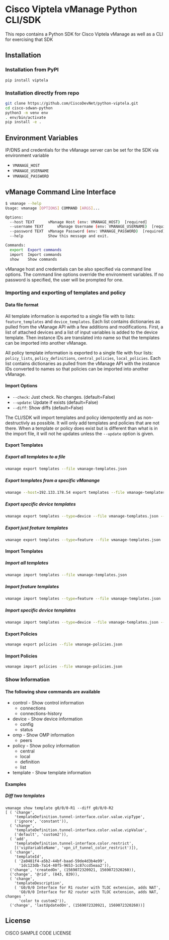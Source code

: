 # Cisco Viptela vManage Python CLI/SDK

This repo contains a Python SDK for Cisco Viptela vManage as well as a CLI for exercising that SDK

## Installation

### Installation from PyPI

```
pip install viptela
```

### Installation directly from repo

```bash
git clone https://github.com/CiscoDevNet/python-viptela.git
cd cisco-sdwan-python
python3 -m venv env
. env/bin/activate
pip install -e .
```

## Environment Variables

IP/DNS and credentials for the vManage server can be set for the SDK via environment variable

* `VMANAGE_HOST`
* `VMANAGE_USERNAME`
* `VMANAGE_PASSWORD`

## vManage Command Line Interface

```bash
$ vmanage --help
Usage: vmanage [OPTIONS] COMMAND [ARGS]...

Options:
  --host TEXT      vManage Host (env: VMANAGE_HOST)  [required]
  --username TEXT      vManage Username (env: VMANAGE_USERNAME)  [required]
  --password TEXT  vManage Password (env: VMANAGE_PASSWORD)  [required]
  --help           Show this message and exit.

Commands:
  export  Export commands
  import  Import commands
  show    Show commands
```

vManage host and credentials can be also specified via command line options.  The
command line options override the environment variables. If no password is specified,
the user will be prompted for one.

### Importing and exporting of templates and policy

#### Data file format

All template information is exported to a single file with to lists: `feature_templates` and `device_templates`.  Each list contains dictionaries as pulled from the vManage API with a few
additions and modifications.  First, a list of attached devices and a list of input variables
is added to the device template.  Then instance IDs are translated into name so that the templates
can be imported into another vManage.

All policy template information is exported to a single file with four lists: `policy_lists`,
`policy_definitions`, `central_policies`, `local_policies`.  Each list contains dictionaries as
pulled from the vManage API with the instance IDs converted to names so that policies can be
imported into another vManage.

#### Import Options

* `--check`: Just check. No changes. (default=False)
* `--update`: Update if exists (default=False)
* `--diff`: Show diffs (default=False)

The CLI/SDK will import templates and policy idempotently and as non-destructivly as possible.
It will only add templates and policies that are not there.  When a template or policy does exist
but is different than what is in the import file, it will not he updates unless the `--update`
option is given.

#### Export Templates

##### Export all templates to a file

```bash
vmanage export templates --file vmanage-templates.json
```

##### Export templates from a specific vManange

```bash
vmanage --host=192.133.178.54 export templates --file vmanage-templates.json
```

##### Export specific device templates

```bash
vmanage export templates --type=device --file vmanage-templates.json --name=isr4331 --name=ISR1111-8P
```

##### Export just feature templates

```bash
vmanage export templates --type=feature --file vmanage-templates.json
```

#### Import Templates

##### Import all templates

```bash
vmanage import templates --file vmanage-templates.json
```

##### Import feature templates

```bash
vmanage import templates --type=feature --file vmanage-templates.json
```

##### Import specific device templates

```bash
vmanage import templates --type=device --file vmanage-templates.json --name=isr4331 --name=ISR1111-8P
```

#### Export Policies

```bash
vmanage export policies --file vmanage-policies.json
```

#### Import Policies

```bash
vmanage import policies --file vmanage-policies.json
```

### Show Information

#### The following show commands are available

* control - Show control information
  * connections
  * connections-history
* device - Show device information
  * config
  * status
* omp - Show OMP information
  * peers
* policy - Show policy information
  * central
  * local
  * definition
  * list
* template - Show template information

#### Examples

##### Diff two templates

```
vmanage show template g0/0/0-R1 --diff g0/0/0-R2
[ ( 'change',
    'templateDefinition.tunnel-interface.color.value.vipType',
    ('ignore', 'constant')),
  ( 'change',
    'templateDefinition.tunnel-interface.color.value.vipValue',
    ('default', 'custom2')),
  ( 'add',
    'templateDefinition.tunnel-interface.color.restrict',
    [('vipVariableName', 'vpn_if_tunnel_color_restrict')]),
  ( 'change',
    'templateId',
    ( '2a0481f4-a5b2-44bf-baad-59de4d3b4e99',
      '1dc123db-7a14-40f5-9653-1c87ccd5eaa2')),
  ('change', 'createdOn', (1569072320921, 1569072320260)),
  ('change', '@rid', (843, 839)),
  ( 'change',
    'templateDescription',
    ( 'G0/0/0 Interface for R1 router with TLOC extension, adds NAT',
      'G0/0/0 Interface for R2 router with TLOC extension, adds NAT, changes '
      'color to custom2')),
  ('change', 'lastUpdatedOn', (1569072320921, 1569072320260))]
```

## License

CISCO SAMPLE CODE LICENSE